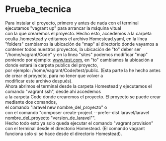 # Prueba_tecnica

Para instalar el proyecto, primero y antes de nada con el terminal ejecutamos "vagrant up" para arrancar la máquina vitual<br/>
con la que crearemos el proyecto. Hecho esto, accedemos a la carpeta oculta .homestead y editamos el archivo Homestead.yaml, 
en la línea "folders" cambiamos la ubicación de "map" al directorio donde vayamos a contener todos nuestros proyectos,
la ubicación de "to" deber ser "/home/vagrant/Code" y en la línea "sites" podemos modificar "map"<br/>
poniendo por ejemplo: www.test.com, en "to" cambiamos la ubicación a donde estará la carpeta publics del proyecto,<br/>
por ejemplo: /home/vagrant/Code/test/public. (Esta parte la he hecho antes de crear el proyecto, para no tener que volver a<br/> modificar este archivo después).<br/>
Ahora abrimos el terminal desde la carpeta Homestead y ejecutamos el comando "vagrant ssh", desde ahí accedemos<br/>
a la carpeta Code donde crearemos el proyecto. El proyecto se puede crear mediante dos comandos,<br/>
el comando "laravel new nombre_del_proyecto" o<br/>
con el comando "composer create-project --prefer-dist laravel/laravel nombre_del_proyecto "version_de_laravel"".<br/>
Hecho todo esto ya solo queda ejecutar el comando "vagrant provision" con el terminal desde el directorio Homestead. (El comando vagrant funciona solo si se hace desde el directorio Homestead).
